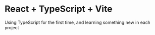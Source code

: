 # React + TypeScript + Vite
Using TypeScript for the first time, and learning something new in each project

